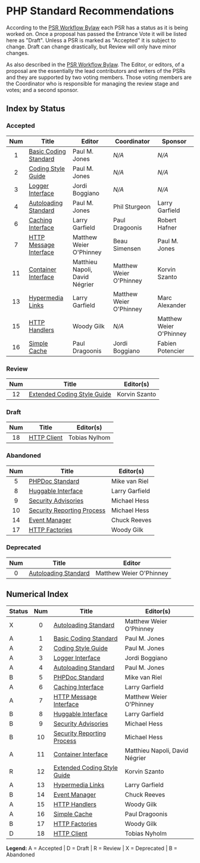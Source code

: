 # PHP Standard Recommendations

According to the [PSR Workflow Bylaw][workflow] each PSR has a status as it is being worked on. Once a proposal has passed the Entrance Vote it will be listed here as "Draft". Unless a PSR is marked as "Accepted" it is subject to change. Draft can change drastically, but Review will only have minor changes.

As also described in the [PSR Workflow Bylaw][workflow]. The Editor, or editors, of a proposal are the essentially the lead contributors and writers of the PSRs and they are supported by two voting members. Those voting members are the Coordinator who is responsible for managing the review stage and votes; and a second sponsor.

## Index by Status

### Accepted

| Num | Title                          | Editor                         |  Coordinator            | Sponsor          |
|:---:|--------------------------------|--------------------------------|-------------------------|------------------|
| 1   | [Basic Coding Standard][psr1]  | Paul M. Jones                  | _N/A_                   | _N/A_            |
| 2   | [Coding Style Guide][psr2]     | Paul M. Jones                  | _N/A_                   | _N/A_            |
| 3   | [Logger Interface][psr3]       | Jordi Boggiano                 | _N/A_                   | _N/A_            |
| 4   | [Autoloading Standard][psr4]   | Paul M. Jones                  | Phil Sturgeon           | Larry Garfield   |
| 6   | [Caching Interface][psr6]      | Larry Garfield                 | Paul Dragoonis          | Robert Hafner    |
| 7   | [HTTP Message Interface][psr7] | Matthew Weier O'Phinney        | Beau Simensen           | Paul M. Jones    |
| 11  | [Container Interface][psr11]   | Matthieu Napoli, David Négrier | Matthew Weier O'Phinney | Korvin Szanto    |
| 13  | [Hypermedia Links][psr13]      | Larry Garfield                 | Matthew Weier O'Phinney | Marc Alexander   |
| 15  | [HTTP Handlers][psr15]         | Woody Gilk                     | _N/A_                   | Matthew Weier O'Phinney |
| 16  | [Simple Cache][psr16]          | Paul Dragoonis                 | Jordi Boggiano          | Fabien Potencier |

### Review

| Num | Title                                | Editor(s)                      |
|:---:|--------------------------------------|--------------------------------|
| 12  | [Extended Coding Style Guide][psr12] | Korvin Szanto                  |

### Draft

| Num | Title                                | Editor(s)                      |
|:---:|--------------------------------------|--------------------------------|
| 18  | [HTTP Client][psr18]                 | Tobias Nylhom                  |

### Abandoned

| Num | Title                                | Editor(s)                      |
|:---:|--------------------------------------|--------------------------------|
| 5   | [PHPDoc Standard][psr5]              | Mike van Riel                  |
| 8   | [Huggable Interface][psr8]           | Larry Garfield                 |
| 9   | [Security Advisories][psr9]          | Michael Hess                   |
| 10  | [Security Reporting Process][psr10]  | Michael Hess                   |
| 14  | [Event Manager][psr14]               | Chuck Reeves                   |
| 17  | [HTTP Factories][psr17]              | Woody Gilk                     |

### Deprecated

| Num | Title                          | Editor                  |
|:---:|--------------------------------|-------------------------|
| 0   | [Autoloading Standard][psr0]   | Matthew Weier O'Phinney |

## Numerical Index

| Status | Num | Title                                | Editor(s)                      |
|--------|:---:|--------------------------------------|--------------------------------|
| X      | 0   | [Autoloading Standard][psr0]         | Matthew Weier O'Phinney        |
| A      | 1   | [Basic Coding Standard][psr1]        | Paul M. Jones                  |
| A      | 2   | [Coding Style Guide][psr2]           | Paul M. Jones                  |
| A      | 3   | [Logger Interface][psr3]             | Jordi Boggiano                 |
| A      | 4   | [Autoloading Standard][psr4]         | Paul M. Jones                  |
| B      | 5   | [PHPDoc Standard][psr5]              | Mike van Riel                  |
| A      | 6   | [Caching Interface][psr6]            | Larry Garfield                 |
| A      | 7   | [HTTP Message Interface][psr7]       | Matthew Weier O'Phinney        |
| B      | 8   | [Huggable Interface][psr8]           | Larry Garfield                 |
| B      | 9   | [Security Advisories][psr9]          | Michael Hess                   |
| B      | 10  | [Security Reporting Process][psr10]  | Michael Hess                   |
| A      | 11  | [Container Interface][psr11]         | Matthieu Napoli, David Négrier |
| R      | 12  | [Extended Coding Style Guide][psr12] | Korvin Szanto                  |
| A      | 13  | [Hypermedia Links][psr13]            | Larry Garfield                 |
| B      | 14  | [Event Manager][psr14]               | Chuck Reeves                   |
| A      | 15  | [HTTP Handlers][psr15]               | Woody Gilk                     |
| A      | 16  | [Simple Cache][psr16]                | Paul Dragoonis                 |
| B      | 17  | [HTTP Factories][psr17]              | Woody Gilk                     |
| D      | 18  | [HTTP Client][psr18]                 | Tobias Nyholm                  |

**Legend:** A = Accepted | D = Draft | R = Review | X = Deprecated | B = Abandoned

[workflow]: https://github.com/php-fig/fig-standards/blob/master/bylaws/002-psr-workflow.md
[psr0]: https://github.com/php-fig/fig-standards/blob/master/accepted/PSR-0.md
[psr1]: https://github.com/php-fig/fig-standards/blob/master/accepted/PSR-1-basic-coding-standard.md
[psr2]: https://github.com/php-fig/fig-standards/blob/master/accepted/PSR-2-coding-style-guide.md
[psr3]: https://github.com/php-fig/fig-standards/blob/master/accepted/PSR-3-logger-interface.md
[psr4]: https://github.com/php-fig/fig-standards/blob/master/accepted/PSR-4-autoloader-meta.md
[psr5]: https://github.com/phpDocumentor/fig-standards/tree/master/proposed/phpdoc.md
[psr6]: https://github.com/php-fig/fig-standards/blob/master/accepted/PSR-6-cache.md
[psr7]: https://github.com/php-fig/fig-standards/blob/master/accepted/PSR-7-http-message.md
[psr8]: https://github.com/php-fig/fig-standards/blob/master/proposed/psr-8-hug/
[psr9]: https://github.com/php-fig/fig-standards/blob/master/proposed/security-disclosure-publication.md
[psr10]: https://github.com/php-fig/fig-standards/blob/master/proposed/security-reporting-process.md
[psr11]: https://github.com/php-fig/fig-standards/blob/master/accepted/PSR-11-container.md
[psr12]: https://github.com/php-fig/fig-standards/blob/master/proposed/extended-coding-style-guide.md
[psr13]: https://github.com/php-fig/fig-standards/blob/master/accepted/PSR-13-links.md
[psr14]: https://github.com/php-fig/fig-standards/blob/master/proposed/event-manager.md
[psr15]: https://github.com/php-fig/fig-standards/blob/master/accepted/PSR-15-request-handlers.md
[psr16]: https://github.com/php-fig/fig-standards/blob/master/accepted/PSR-16-simple-cache.md
[psr17]: https://github.com/php-fig/fig-standards/tree/master/proposed/http-factory/
[psr18]: https://github.com/php-fig/fig-standards/tree/master/proposed/http-client/
